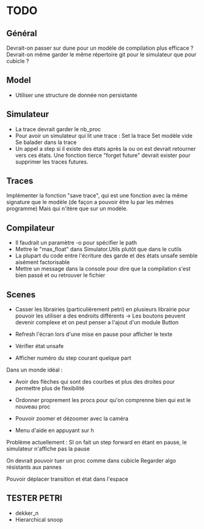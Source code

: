 # TODO

## Général

Devrait-on passer sur dune pour un modèle de compilation plus efficace ?
Devrait-on même garder le même répertoire git pour le simulateur que pour cubicle ?

## Model

- Utiliser une structure de donnée non persistante

## Simulateur

- La trace devrait garder le nb_proc
- Pour avoir un simulateur qui lit une trace : 
		Set la trace
		Set modèle vide
		Se balader dans la trace
- Un appel a step si il existe des états après la ou on est devrait retourner vers ces états. Une fonction tierce "forget future" devrait exister pour supprimer les traces futures.

## Traces

Implémenter la fonction "save trace", qui est une fonction avec la même signature que le modèle 
(de façon a pouvoir être lu par les mêmes programme)
Mais qui n'itère que sur un modèle.

## Compilateur

- Il faudrait un paramètre -o pour spécifier le path
- Mettre le "max_float" dans Simulator.Utils plutôt que dans le cutils
- La plupart du code entre l'écriture des garde et des états unsafe semble aisément factorisable
- Mettre un message dans la console pour dire que la compilation s'est bien passé et ou retrouver le fichier

## Scenes 

- Casser les librairies (particulièrement petri) en plusieurs librairie pour pouvoir les utiliser a des endroits différents
-> Les boutons peuvent devenir complexe et on peut penser a l'ajout d'un module Button

- Refresh l'écran lors d'une mise en pause pour afficher le texte
- Vérifier état unsafe 
- Afficher numéro du step courant quelque part

Dans un monde idéal : 
- Avoir des flèches qui sont des courbes et plus des droites pour permettre plus de flexibilité
- Ordonner proprement les procs pour qu'on comprenne bien qui est le nouveau proc

- Pouvoir zoomer et dézoomer avec la caméra
- Menu d'aide en appuyant sur h

Problème actuellement : SI on fait un step forward en étant en pause, le simulateur n'affiche pas la pause

On devrait pouvoir tuer un proc comme dans cubicle 
Regarder algo résistants aux pannes 

Pouvoir déplacer transition et état dans l'espace

## TESTER PETRI

- dekker_n
- Hierarchical snoop

